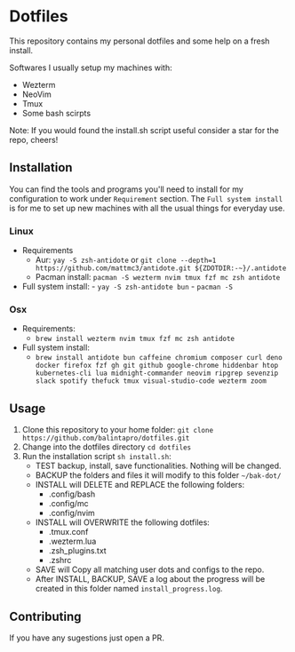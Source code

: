 # Dotfiles

This repository contains my personal dotfiles and some help on a fresh install.

Softwares I usually setup my machines with:

- Wezterm
- NeoVim
- Tmux
- Some bash scirpts

Note: If you would found the install.sh script useful consider a star for the repo, cheers!

## Installation

You can find the tools and programs you'll need to install for my configuration to work under `Requirement` section.
The `Full system install` is for me to set up new machines with all the usual things for everyday use.

### Linux

- Requirements
  - Aur: `yay -S zsh-antidote` or `git clone --depth=1 https://github.com/mattmc3/antidote.git ${ZDOTDIR:-~}/.antidote`
  - Pacman install: `pacman -S wezterm nvim tmux fzf mc zsh antidote`
- Full system install: - `yay -S zsh-antidote bun` - `pacman -S`

### Osx

- Requirements:
  - `brew install wezterm nvim tmux fzf mc zsh antidote`
- Full system install:
  - `brew install
         antidote
         bun
         caffeine
         chromium
         composer
         curl
         deno
         docker
         firefox
         fzf
         gh
         git
         github
         google-chrome
         hiddenbar
         htop
         kubernetes-cli
         lua
         midnight-commander
         neovim
         ripgrep
         sevenzip
         slack
         spotify
         thefuck
         tmux
         visual-studio-code
         wezterm
         zoom
`

## Usage

1. Clone this repository to your home folder: `git clone https://github.com/balintapro/dotfiles.git`
2. Change into the dotfiles directory `cd dotfiles`
3. Run the installation script `sh install.sh`:
    - TEST backup, install, save functionalities. Nothing will be changed.
    - BACKUP the folders and files it will modify to this folder `~/bak-dot/`
    - INSTALL will DELETE and REPLACE the following folders:
      - .config/bash
      - .config/mc
      - .config/nvim
    - INSTALL will OVERWRITE the following dotfiles:
      - .tmux.conf
      - .wezterm.lua
      - .zsh_plugins.txt
      - .zshrc
    - SAVE will Copy all matching user dots and configs to the repo.
    - After INSTALL, BACKUP, SAVE a log about the progress will be created in this folder named `install_progress.log`.

## Contributing

If you have any sugestions just open a PR.
